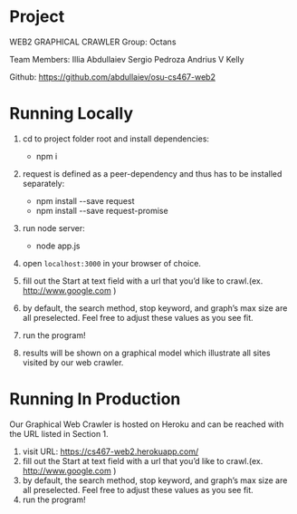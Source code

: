 # Project
WEB2 GRAPHICAL CRAWLER
Group: Octans

Team Members:
Illia Abdullaiev
Sergio Pedroza
Andrius V Kelly

Github: https://github.com/abdullaiev/osu-cs467-web2

# Running Locally

1. cd to project folder root and install dependencies:
     * npm i

2. request is defined as a peer-dependency and thus has to be installed separately:
     * npm install --save request
     * npm install --save request-promise

3. run node server:
     * node app.js

4. open `localhost:3000` in your browser of choice.
5. fill out the Start at text field with a url that you’d like to crawl.(ex. http://www.google.com )
6. by default, the search method, stop keyword, and graph’s max size are all preselected. Feel free to adjust these values as you see fit.
7. run the program!
8. results will be shown on a graphical model which illustrate all sites visited by our web crawler.

# Running In Production
Our Graphical Web Crawler is hosted on Heroku and can be reached with the URL listed in
Section 1.

1. visit URL: https://cs467-web2.herokuapp.com/
2. fill out the Start at text field with a url that you’d like to crawl.(ex. http://www.google.com )
3. by default, the search method, stop keyword, and graph’s max size are all preselected. Feel free to adjust these values as you see fit.
4. run the program!